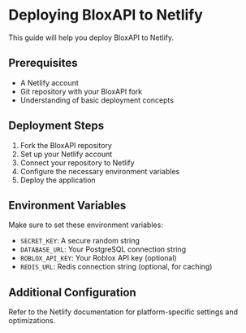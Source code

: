 # Deploying BloxAPI to Netlify

This guide will help you deploy BloxAPI to Netlify.

## Prerequisites

- A Netlify account
- Git repository with your BloxAPI fork
- Understanding of basic deployment concepts

## Deployment Steps

1. Fork the BloxAPI repository
2. Set up your Netlify account
3. Connect your repository to Netlify
4. Configure the necessary environment variables
5. Deploy the application

## Environment Variables

Make sure to set these environment variables:

- `SECRET_KEY`: A secure random string
- `DATABASE_URL`: Your PostgreSQL connection string
- `ROBLOX_API_KEY`: Your Roblox API key (optional)
- `REDIS_URL`: Redis connection string (optional, for caching)

## Additional Configuration

Refer to the Netlify documentation for platform-specific settings and optimizations.
